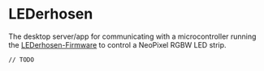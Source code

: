 LEDerhosen
==========

The desktop server/app for communicating with a microcontroller running the
[LEDerhosen-Firmware](https://github.com/damianw/LEDerhosen-Firmware) to control a NeoPixel RGBW LED strip.

```
// TODO
```
